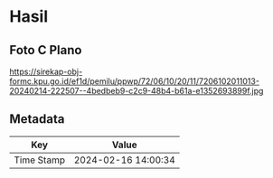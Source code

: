 # Hasil

## Foto C Plano

https://sirekap-obj-formc.kpu.go.id/ef1d/pemilu/ppwp/72/06/10/20/11/7206102011013-20240214-222507--4bedbeb9-c2c9-48b4-b61a-e1352693899f.jpg


## Metadata

| Key        | Value               |
| ---------- | ------------------- |
| Time Stamp | 2024-02-16 14:00:34 |



